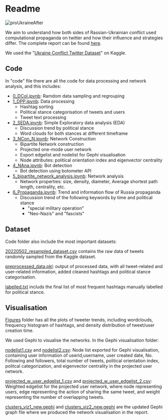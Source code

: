 

# Readme

![proUkraineAfter](https://github.com/user-attachments/assets/21ee5634-02e3-43e9-a44a-181f7c88cc9d)

We aim to understand how both sides of Rassian-Ukrainian conflict used computational propaganda on twitter and how their influence and strategies differ. The complete report can be found [here](https://github.com/Yvonne27Jin/BSDS3002GP_Computational_propaganda_Ukraine/blob/main/Group%20Project%20Report.pdf).

We used the "[Ukraine Conflict Twitter Dataset](https://www.kaggle.com/datasets/bwandowando/ukraine-russian-crisis-twitter-dataset-1-2-m-rows/code?select=UkraineCombinedTweetsDeduped_FEB28_part1.csv.gzip)" on Kaggle. 

## Code

In "code" file there are all the code for data processing and network analysis, and this includes:

- [0_DCol.ipynb](https://github.com/Yvonne27Jin/BSDS3002GP_Computational_propaganda_Ukraine/blob/main/code/0_DCol.ipynb): Ramdom data sampling and regrouping
- [1_DPP.ipynb](https://github.com/Yvonne27Jin/BSDS3002GP_Computational_propaganda_Ukraine/blob/main/code/1_DPP.ipynb): Data processing
  - Hashtag sorting 
  - Political stance categorisation of tweets and users 
  - Tweet text processing 
- [2_SEDA.ipynb](https://github.com/Yvonne27Jin/BSDS3002GP_Computational_propaganda_Ukraine/blob/main/code/2_SEDA.ipynb): Simple Exploratory data analysis (EDA)
  - Discussion trend by political stance
  - Word clouds for both stances at different timeframe
- [3_NCon_N.ipynb](https://github.com/Yvonne27Jin/BSDS3002GP_Computational_propaganda_Ukraine/blob/main/code/3_NCon_N.ipynb): Network Construction
  - Bipartite Network construction
  - Projected one-mode user network
  - Export edgelist and nodelist for Gephi visualisation
  - Node attributes: political orientation index and eigenvector centrality
- [4_NAna.ipynb](https://github.com/Yvonne27Jin/BSDS3002GP_Computational_propaganda_Ukraine/blob/main/code/4_NAna.ipynb): Bot detection
  - Bot detection using botometer API
- [5_bipartite_network_analysis.ipynb](https://github.com/Yvonne27Jin/BSDS3002GP_Computational_propaganda_Ukraine/blob/main/code/5_bipartite_network_analysis.ipynb): Network analysis
  - Network properties: size, density, diameter, Average shortest path length, centrality, etc.
- [6_Propaganda.ipynb](https://github.com/Yvonne27Jin/BSDS3002GP_Computational_propaganda_Ukraine/blob/main/code/6_Propaganda.ipynb): Trend and information flow of Russia propaganda
  - Discussion trend of the following keywords by time and political stance
    - "special military operation"
    - "Neo-Nazis" and "fascists"

## Dataset

Code folder also include the most important datasets:

[20220502_resampled_dataset.csv](https://github.com/Yvonne27Jin/BSDS3002GP_Computational_propaganda_Ukraine/blob/main/code/20220502_resampled_dataset.csv) contains the raw data of tweets randomly sampled from the Kaggle dataset.

[preprocessed_data.pkl](https://github.com/Yvonne27Jin/BSDS3002GP_Computational_propaganda_Ukraine/blob/main/code/preprocessed_data.pkl): output of processed data, with all tweet-related and user-related information, added cleaned hashtags and political stance categorisation.

[labelled.txt](https://github.com/Yvonne27Jin/BSDS3002GP_Computational_propaganda_Ukraine/blob/main/code/labelled.txt) includs the final list of most frequent hashtags manually labelled for political stance.



## Visualisation

[Figures](https://github.com/Yvonne27Jin/BSDS3002GP_Computational_propaganda_Ukraine/tree/main/Figures) folder has all the plots of tweeter trends, including wordclouds, frequency histogram of hashtags, and density distribution of tweet/user creation time. 

We used Gephi to visualise the networks. In the Gephi visualisation folder:

[nodelist1.csv](https://github.com/Yvonne27Jin/BSDS3002GP_Computational_propaganda_Ukraine/blob/main/code/nodelist1.csv) and [nodelist2.csv](https://github.com/Yvonne27Jin/BSDS3002GP_Computational_propaganda_Ukraine/blob/main/code/nodelist2.csv): Node list exported for Gephi visualisation, containing user information of userid,username, user created date, No. Following and followers, total number of tweets, political orientation index, politcal categorization, and eigenvector centrality in the projected user network.

<u>projected_w_user_edgelist_1.csv</u> and <u>projected_w_user_edgelist_2.csv</u>: Weighted edgelist for the projected user network, where node representing users, edge representing the action of sharing the same tweet, and weight representing the number of overlapping tweets.

<u>clusters_viz1_new.gephi</u> and <u>clusters_viz2_new.gephi</u> are the updated Gephi graph file where we produced the network visualisation in the report. 


